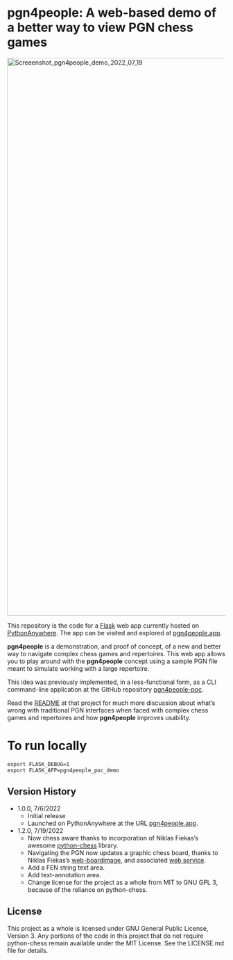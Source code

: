 # pgn4people: A web-based demo of a better way to view PGN chess games

<img width="1284" alt="Screeenshot_pgn4people_demo_2022_07_19" src="https://user-images.githubusercontent.com/8410716/179891721-aad4ee6f-5845-49e6-837b-23c698659093.png">


This repository is the code for a [Flask](https://flask.palletsprojects.com) web app currently hosted on [PythonAnywhere](https://www.pythonanywhere.com/). The app  can be visited and explored at [pgn4people.app](http://127.0.0.1:4991/).

__pgn4people__ is a demonstration, and proof of concept, of a new and better way to navigate complex chess games and repertoires. This web app allows you to play around with the __pgn4people__ concept using a sample PGN file meant to simulate working with a large repertoire.

This idea was previously implemented, in a less-functional form, as a CLI command-line application at the GitHub repository [pgn4people-poc](https://github.com/jimratliff/pgn4people-poc).

Read the [README](https://github.com/jimratliff/pgn4people-poc/blob/main/README.md) at that project for much more discussion about what’s wrong with traditional PGN interfaces when faced with complex chess games and repertoires and how __pgn4people__ improves usability.

# To run locally
```
export FLASK_DEBUG=1
export FLASK_APP=pgn4people_poc_demo
```

## Version History
* 1.0.0, 7/6/2022
    * Initial release
    * Launched on PythonAnywhere at the URL [pgn4people.app](https://www.pgn4people.app/).
* 1.2.0, 7/19/2022
    * Now chess aware thanks to incorporation of Niklas Fiekas’s awesome [python-chess](https://github.com/niklasf/python-chess) library.
    * Navigating the PGN now updates a graphic chess board, thanks to Niklas Fiekas’s [web-boardimage](https://github.com/niklasf/web-boardimage), and associated [web service](https://backscattering.de/web-boardimage/board.svg?fen=5r1k/1b4pp/3pB1N1/p2Pq2Q/PpP5/6PK/8/8&lastMove=f4g6&check=h8&arrows=Ge6g8,Bh7&squares=a3,c3).
    * Add a FEN string text area.
    * Add text-annotation area.
    * Change license for the project as a whole from MIT to GNU GPL 3, because of the reliance on python-chess.
<!--
* 0.2
    * Various bug fixes and optimizations
    * See [commit change]() or See [release history]()
* 0.1
    * Initial Release
-->
## License

This project as a whole is licensed under GNU General Public License, Version 3. Any portions of the code in this project that do not require python-chess remain available under the MIT License. See the LICENSE.md file for details.
